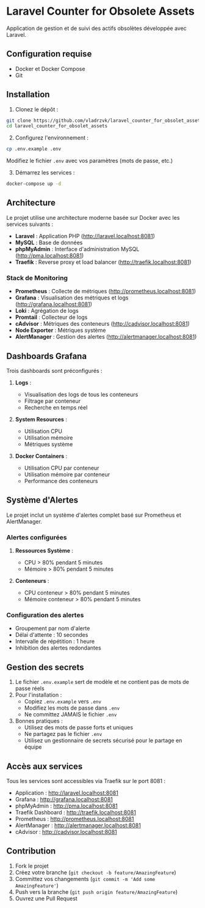 # Laravel Counter for Obsolete Assets

Application de gestion et de suivi des actifs obsolètes développée avec Laravel.

## Configuration requise

- Docker et Docker Compose
- Git

## Installation

1. Clonez le dépôt :
```bash
git clone https://github.com/vladrzvk/laravel_counter_for_obsolet_assets.git
cd laravel_counter_for_obsolet_assets
```

2. Configurez l'environnement :
```bash
cp .env.example .env
```
Modifiez le fichier `.env` avec vos paramètres (mots de passe, etc.)

3. Démarrez les services :
```bash
docker-compose up -d
```

## Architecture

Le projet utilise une architecture moderne basée sur Docker avec les services suivants :

- **Laravel** : Application PHP (http://laravel.localhost:8081)
- **MySQL** : Base de données
- **phpMyAdmin** : Interface d'administration MySQL (http://pma.localhost:8081)
- **Traefik** : Reverse proxy et load balancer (http://traefik.localhost:8081)

### Stack de Monitoring

- **Prometheus** : Collecte de métriques (http://prometheus.localhost:8081)
- **Grafana** : Visualisation des métriques et logs (http://grafana.localhost:8081)
- **Loki** : Agrégation de logs
- **Promtail** : Collecteur de logs
- **cAdvisor** : Métriques des conteneurs (http://cadvisor.localhost:8081)
- **Node Exporter** : Métriques système
- **AlertManager** : Gestion des alertes (http://alertmanager.localhost:8081)

## Dashboards Grafana

Trois dashboards sont préconfigurés :

1. **Logs** : 
   - Visualisation des logs de tous les conteneurs
   - Filtrage par conteneur
   - Recherche en temps réel

2. **System Resources** :
   - Utilisation CPU
   - Utilisation mémoire
   - Métriques système

3. **Docker Containers** :
   - Utilisation CPU par conteneur
   - Utilisation mémoire par conteneur
   - Performance des conteneurs

## Système d'Alertes

Le projet inclut un système d'alertes complet basé sur Prometheus et AlertManager.

### Alertes configurées

1. **Ressources Système** :
   - CPU > 80% pendant 5 minutes
   - Mémoire > 80% pendant 5 minutes

2. **Conteneurs** :
   - CPU conteneur > 80% pendant 5 minutes
   - Mémoire conteneur > 80% pendant 5 minutes

### Configuration des alertes

- Groupement par nom d'alerte
- Délai d'attente : 10 secondes
- Intervalle de répétition : 1 heure
- Inhibition des alertes redondantes

## Gestion des secrets

1. Le fichier `.env.example` sert de modèle et ne contient pas de mots de passe réels
2. Pour l'installation :
   - Copiez `.env.example` vers `.env`
   - Modifiez les mots de passe dans `.env`
   - Ne committez JAMAIS le fichier `.env`
3. Bonnes pratiques :
   - Utilisez des mots de passe forts et uniques
   - Ne partagez pas le fichier `.env`
   - Utilisez un gestionnaire de secrets sécurisé pour le partage en équipe

## Accès aux services

Tous les services sont accessibles via Traefik sur le port 8081 :

- Application : http://laravel.localhost:8081
- Grafana : http://grafana.localhost:8081
- phpMyAdmin : http://pma.localhost:8081
- Traefik Dashboard : http://traefik.localhost:8081
- Prometheus : http://prometheus.localhost:8081
- AlertManager : http://alertmanager.localhost:8081
- cAdvisor : http://cadvisor.localhost:8081

## Contribution

1. Fork le projet
2. Créez votre branche (`git checkout -b feature/AmazingFeature`)
3. Committez vos changements (`git commit -m 'Add some AmazingFeature'`)
4. Push vers la branche (`git push origin feature/AmazingFeature`)
5. Ouvrez une Pull Request
